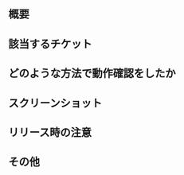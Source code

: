 ## 概要

<!-- 新機能の説明 -->
<!-- この修正がないことで何が起こっているのか（主にバグ修正の場合） -->
<!-- なぜこの修正が必要なのか -->
<!-- アルゴリズムの説明 -->
<!-- 追加したライブラリなどがあればそれを追加した背景 -->

## 該当するチケット

<!-- issue番号 または backlogのURL -->

## どのような方法で動作確認をしたか

<!-- 具体的な操作手順 -->
<!-- 影響がありそうなケースにおいての確認 -->
<!-- 必要な事前データ -->

## スクリーンショット

<!-- UI変更があり、それが大きく変わる場合 -->

## リリース時の注意

<!-- DB変更が必要 -->
<!-- バッチあり -->
<!-- メール送信あり -->
<!-- 必要なコマンド操作 -->

## その他

<!-- 何かあれば -->
